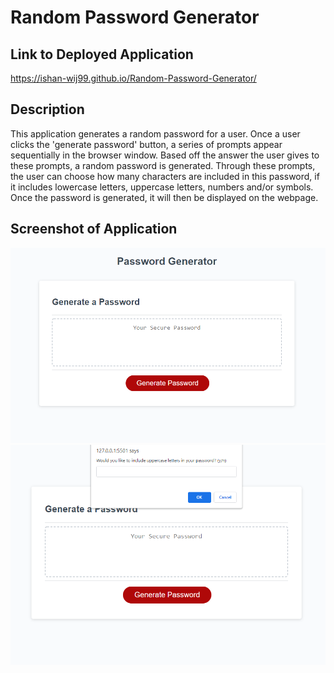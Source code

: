 # Random Password Generator

## Link to Deployed Application
https://ishan-wij99.github.io/Random-Password-Generator/

## Description
This application generates a random password for a user. Once a user clicks the 'generate password' button, a series of prompts appear sequentially in the browser window. Based off the answer the user gives to these prompts, a random password is generated. Through these prompts, the user can choose how many characters are included in this password, if it includes lowercase letters, uppercase letters, numbers and/or symbols. Once the password is generated, it will then be displayed on the webpage.

## Screenshot of Application
![screenshot-1](./assets/images/screenshot-1.png)
![screenshot-2](./assets/images/screenshot-2.png)
